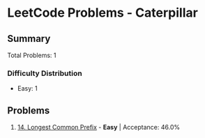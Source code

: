 # LeetCode Problems - Caterpillar

## Summary
Total Problems: 1

### Difficulty Distribution

- Easy: 1

## Problems

1. [14. Longest Common Prefix](https://leetcode.com/problems/longest-common-prefix/) - **Easy** | Acceptance: 46.0%